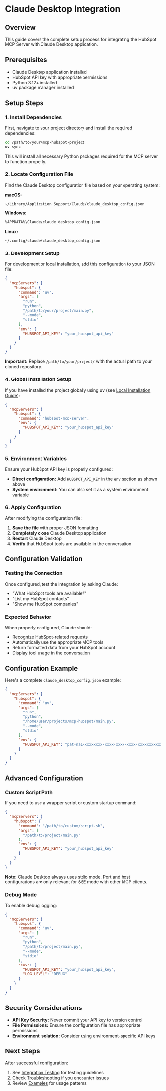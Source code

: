 # Claude Desktop Integration

## Overview

This guide covers the complete setup process for integrating the HubSpot MCP Server with Claude Desktop application.

## Prerequisites

- Claude Desktop application installed
- HubSpot API key with appropriate permissions
- Python 3.12+ installed
- uv package manager installed

## Setup Steps

### 1. Install Dependencies

First, navigate to your project directory and install the required dependencies:

```bash
cd /path/to/your/mcp-hubspot-project
uv sync
```

This will install all necessary Python packages required for the MCP server to function properly.

### 2. Locate Configuration File

Find the Claude Desktop configuration file based on your operating system:

**macOS:**
```bash
~/Library/Application Support/Claude/claude_desktop_config.json
```

**Windows:**
```bash
%APPDATA%\Claude\claude_desktop_config.json
```

**Linux:**
```bash
~/.config/claude/claude_desktop_config.json
```

### 3. Development Setup

For development or local installation, add this configuration to your JSON file:

```json
{
  "mcpServers": {
    "hubspot": {
      "command": "uv",
      "args": [
        "run", 
        "python", 
        "/path/to/your/project/main.py",
        "--mode", 
        "stdio"
      ],
      "env": {
        "HUBSPOT_API_KEY": "your_hubspot_api_key"
      }
    }
  }
}
```

**Important:** Replace `/path/to/your/project/` with the actual path to your cloned repository.

### 4. Global Installation Setup

If you have installed the project globally using uv (see [Local Installation Guide](local-installation.md)):

```json
{
  "mcpServers": {
    "hubspot": {
      "command": "hubspot-mcp-server",
      "env": {
        "HUBSPOT_API_KEY": "your_hubspot_api_key"
      }
    }
  }
}
```

### 5. Environment Variables

Ensure your HubSpot API key is properly configured:

- **Direct configuration:** Add `HUBSPOT_API_KEY` in the `env` section as shown above
- **System environment:** You can also set it as a system environment variable

### 6. Apply Configuration

After modifying the configuration file:

1. **Save the file** with proper JSON formatting
2. **Completely close** Claude Desktop application
3. **Restart** Claude Desktop
4. **Verify** that HubSpot tools are available in the conversation

## Configuration Validation

### Testing the Connection

Once configured, test the integration by asking Claude:

- "What HubSpot tools are available?"
- "List my HubSpot contacts"
- "Show me HubSpot companies"

### Expected Behavior

When properly configured, Claude should:
- Recognize HubSpot-related requests
- Automatically use the appropriate MCP tools
- Return formatted data from your HubSpot account
- Display tool usage in the conversation

## Configuration Example

Here's a complete `claude_desktop_config.json` example:

```json
{
  "mcpServers": {
    "hubspot": {
      "command": "uv",
      "args": [
        "run", 
        "python", 
        "/home/user/projects/mcp-hubspot/main.py",
        "--mode", 
        "stdio"
      ],
      "env": {
        "HUBSPOT_API_KEY": "pat-na1-xxxxxxxx-xxxx-xxxx-xxxx-xxxxxxxxxxxx"
      }
    }
  }
}
```

## Advanced Configuration

### Custom Script Path

If you need to use a wrapper script or custom startup command:

```json
{
  "mcpServers": {
    "hubspot": {
      "command": "/path/to/custom/script.sh",
      "args": [
        "/path/to/project/main.py"
      ],
      "env": {
        "HUBSPOT_API_KEY": "your_hubspot_api_key"
      }
    }
  }
}
```

**Note:** Claude Desktop always uses stdio mode. Port and host configurations are only relevant for SSE mode with other MCP clients.

### Debug Mode

To enable debug logging:

```json
{
  "mcpServers": {
    "hubspot": {
      "command": "uv",
      "args": [
        "run", 
        "python", 
        "/path/to/project/main.py",
        "--mode", 
        "stdio"
      ],
      "env": {
        "HUBSPOT_API_KEY": "your_hubspot_api_key",
        "LOG_LEVEL": "DEBUG"
      }
    }
  }
}
```

## Security Considerations

- **API Key Security:** Never commit your API key to version control
- **File Permissions:** Ensure the configuration file has appropriate permissions
- **Environment Isolation:** Consider using environment-specific API keys

## Next Steps

After successful configuration:
1. See [Integration Testing](integration-testing.md) for testing guidelines
2. Check [Troubleshooting](troubleshooting.md) if you encounter issues
3. Review [Examples](examples.md) for usage patterns 